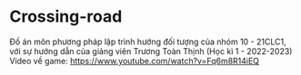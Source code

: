 # Crossing-road
Đồ án môn phương pháp lập trình hướng đối tượng của nhóm 10 - 21CLC1, với sự hướng dẫn của giảng viên Trương Toàn Thịnh (Học kì 1 - 2022-2023)
Video về game: https://www.youtube.com/watch?v=Fq6m8R14iEQ
